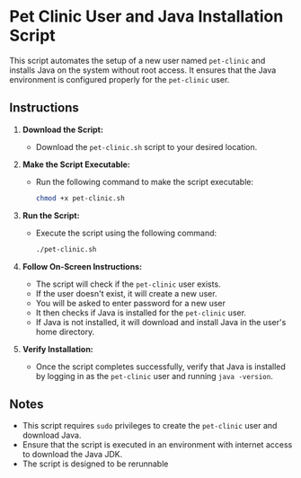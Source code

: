 # Pet Clinic User and Java Installation Script

This script automates the setup of a new user named `pet-clinic` and installs Java on the system without root access. It ensures that the Java environment is configured properly for the `pet-clinic` user.

## Instructions

1. **Download the Script:**
   - Download the `pet-clinic.sh` script to your desired location.

2. **Make the Script Executable:**
   - Run the following command to make the script executable:
     ```bash
     chmod +x pet-clinic.sh
     ```

3. **Run the Script:**
   - Execute the script using the following command:
     ```bash
     ./pet-clinic.sh
     ```

4. **Follow On-Screen Instructions:**
   - The script will check if the `pet-clinic` user exists.
   - If the user doesn't exist, it will create a new user.
   - You will be asked to enter password for a new user
   - It then checks if Java is installed for the `pet-clinic` user.
   - If Java is not installed, it will download and install Java in the user's home directory.

5. **Verify Installation:**
   - Once the script completes successfully, verify that Java is installed by logging in as the `pet-clinic` user and running `java -version`.

## Notes

- This script requires `sudo` privileges to create the `pet-clinic` user and download Java.
- Ensure that the script is executed in an environment with internet access to download the Java JDK.
- The script is designed to be rerunnable 

